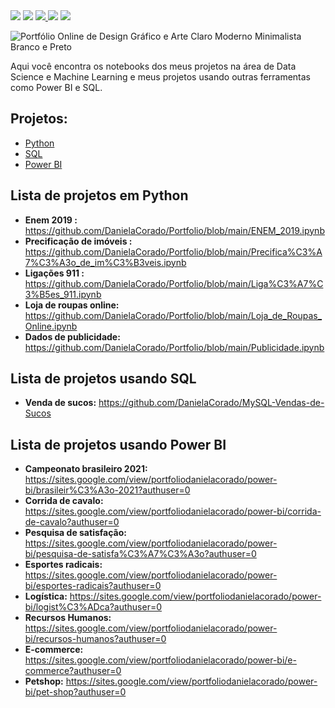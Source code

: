 
<div>
<a href = target="_blank"><img src= "https://img.shields.io/badge/Status-Em%20desenvolvimento-blueviolet" ></a>
<a href = "https://www.python.org/downloads/release/python-3100/" target="_blank"><img src="https://img.shields.io/badge/Python-3.10-blue"></a>
<a href= "https://www.linkedin.com/in/daniela-corado-077365192/" target="_blank"><img src="https://img.shields.io/badge/Autor-Daniela%20Corado-red" target="_blank">
</a> 
<a href=  "https://powerbi.microsoft.com/pt-br/"  target="_blank"><img src="https://img.shields.io/badge/-Power%20BI-yellowgreen"></a> 
<a href=  "https://www.mysql.com/downloads/"  target="_blank"><img src="https://img.shields.io/badge/-MySQL-blue" ></a>
</div> 


![Portfólio Online de Design Gráfico e Arte Claro Moderno Minimalista Branco e Preto](https://user-images.githubusercontent.com/74689039/175757290-975778f2-a1a5-4b21-863a-e30b378a64b0.png)

  
Aqui você encontra os notebooks dos meus projetos na área de Data Science e Machine Learning e meus projetos usando outras ferramentas como Power BI e SQL.

## Projetos: 

* [Python](#Lista-de-projetos-em-Python)
* [SQL](#Lista-de-projetos-usando-SQL)
* [Power BI](#Lista-de-projetos-usando-Power-BI) 

## Lista de projetos em Python

* **Enem 2019 :** https://github.com/DanielaCorado/Portfolio/blob/main/ENEM_2019.ipynb
* **Precificação de imóveis :** https://github.com/DanielaCorado/Portfolio/blob/main/Precifica%C3%A7%C3%A3o_de_im%C3%B3veis.ipynb
* **Ligações 911 :** https://github.com/DanielaCorado/Portfolio/blob/main/Liga%C3%A7%C3%B5es_911.ipynb
* **Loja de roupas online:** https://github.com/DanielaCorado/Portfolio/blob/main/Loja_de_Roupas_Online.ipynb
* **Dados de publicidade:** https://github.com/DanielaCorado/Portfolio/blob/main/Publicidade.ipynb

## Lista de projetos usando SQL

* **Venda de sucos:** https://github.com/DanielaCorado/MySQL-Vendas-de-Sucos

## Lista de projetos usando Power BI

* **Campeonato brasileiro 2021:** https://sites.google.com/view/portfoliodanielacorado/power-bi/brasileir%C3%A3o-2021?authuser=0
* **Corrida de cavalo:** https://sites.google.com/view/portfoliodanielacorado/power-bi/corrida-de-cavalo?authuser=0
* **Pesquisa de satisfação:** https://sites.google.com/view/portfoliodanielacorado/power-bi/pesquisa-de-satisfa%C3%A7%C3%A3o?authuser=0
* **Esportes radicais:** https://sites.google.com/view/portfoliodanielacorado/power-bi/esportes-radicais?authuser=0
* **Logística:** https://sites.google.com/view/portfoliodanielacorado/power-bi/logist%C3%ADca?authuser=0
* **Recursos Humanos:** https://sites.google.com/view/portfoliodanielacorado/power-bi/recursos-humanos?authuser=0
* **E-commerce:** https://sites.google.com/view/portfoliodanielacorado/power-bi/e-commerce?authuser=0
* **Petshop:** https://sites.google.com/view/portfoliodanielacorado/power-bi/pet-shop?authuser=0


